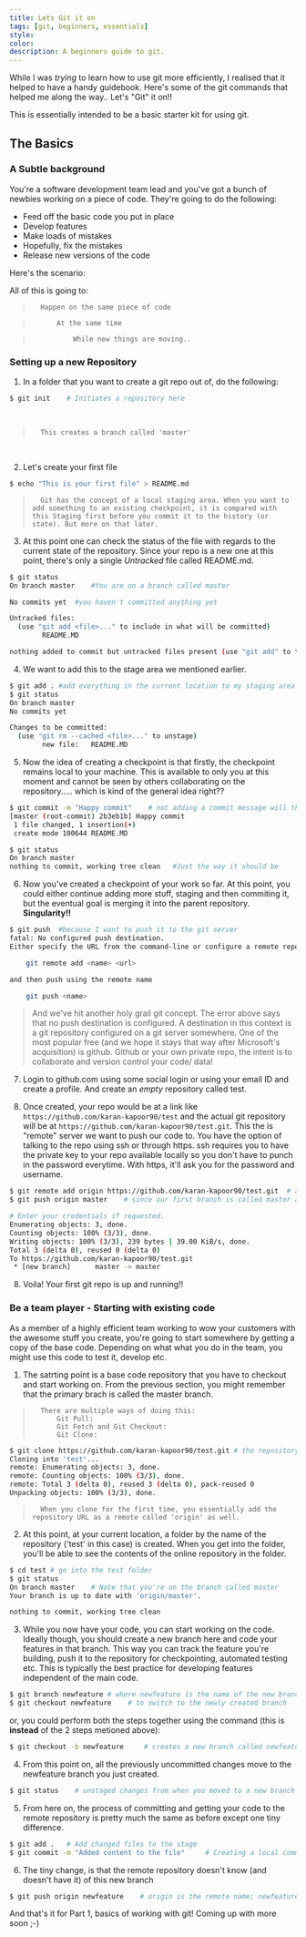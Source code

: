 ```yaml
---
title: Lets Git it on
tags: [git, beginners, essentials]
style: 
color: 
description: A beginners guide to git.
---
```


While I was *trying* to learn how to use git more efficiently, I realised that it helped to have a handy guidebook. Here's some of the git commands that helped me along the way.. Let's "Git" it on!! 

This is essentially intended to be a basic starter kit for using git.

## The Basics

### A Subtle background

You're a software development team lead and you've got a bunch of newbies working on a piece of code. They're going to do the following:

* Feed off the basic code you put in place
* Develop features
* Make loads of mistakes
* Hopefully, fix the mistakes
* Release new versions of the code

Here's the scenario:

All of this is going to:
>       Happen on the same piece of code

>           At the same time

>               While new things are moving..    


### Setting up a new Repository

1. In a folder that you want to create a git repo out of, do the following:

``` bash
$ git init    # Initiates a repository here
```
</br>

>       This creates a branch called 'master'
</br>


2. Let's create your first file

``` bash
$ echo "This is your first file" > README.md
```


>       Git has the concept of a local staging area. When you want to add something to an existing checkpoint, it is compared with this Staging first before you commit it to the history (or state). But more on that later.

3. At this point one can check the status of the file with regards to the current state of the repository. Since your repo is a new one at this point, there's only a single *Untracked* file called README.md. 

``` bash
$ git status
On branch master    #You are on a branch called master

No commits yet  #you haven't committed anything yet

Untracked files:
  (use "git add <file>..." to include in what will be committed)
        README.MD

nothing added to commit but untracked files present (use "git add" to track)    #self explainatory much?
```

4. We want to add this to the stage area we mentioned earlier.
``` bash
$ git add . #add everything in the current location to my staging area
$ git status
On branch master
No commits yet

Changes to be committed:
  (use "git rm --cached <file>..." to unstage)
        new file:   README.MD
```
5. Now the idea of creating a checkpoint is that firstly, the checkpoint remains local to your machine. This is available to only you at this moment and cannot be seen by others collaborating on the repository..... which is kind of the general idea right??

``` bash
$ git commit -m "Happy commit"    # not adding a commit message will throw an error. It's good manners really :)
[master (root-commit) 2b3eb1b] Happy commit
 1 file changed, 1 insertion(+)
 create mode 100644 README.MD

$ git status
On branch master
nothing to commit, working tree clean   #Just the way it should be
```

6. Now you've created a checkpoint of your work so far. At this point, you could either continue adding more stuff, staging and then commiting it, but the eventual goal is merging it into the parent repository. **Singularity!!**

``` bash
$ git push  #because I want to push it to the git server
fatal: No configured push destination.
Either specify the URL from the command-line or configure a remote repository using

    git remote add <name> <url>

and then push using the remote name

    git push <name>
```
> And we've hit another holy grail git concept. The error above says that no push destination is configured. A destination in this context is a git repository configured on a git server somewhere. One of the most popular free (and we hope it stays that way after Microsoft's acquisition) is github. Github or your own private repo, the intent is to collaborate and version control your code/ data!

7. Login to github.com using some social login or using your email ID and create a profile. And create an _empty_ repository called test. 


8. Once created, your repo would be at a link like `https://github.com/karan-kapoor90/test` and the actual git repository will be at `https://github.com/karan-kapoor90/test.git`. This the is "remote" server we want to push our code to. 
You have the option of talking to the repo using ssh or through https. ssh requires you to have the private key to your repo available locally so you don't have to punch in the password everytime. With https, it'll ask you for the password and username.

``` bash 
$ git remote add origin https://github.com/karan-kapoor90/test.git  # adding a remote called origin to our github repo
$ git push origin master    # since our first branch is called master and the remote name is origin

# Enter your credentials if requested.
Enumerating objects: 3, done.
Counting objects: 100% (3/3), done.
Writing objects: 100% (3/3), 239 bytes | 39.00 KiB/s, done.
Total 3 (delta 0), reused 0 (delta 0)
To https://github.com/karan-kapoor90/test.git
 * [new branch]      master -> master
```

8. Voila! Your first git repo is up and running!!

### Be a team player - Starting with existing code

As a member of a highly efficient team working to wow your customers with the awesome stuff you create, you're going to start somewhere by getting a copy of the base code. Depending on what what you do in the team, you might use this code to test it, develop etc. 

1. The satrting point is a base code repository that you have to checkout and start working on. From the previous section, you might remember that the primary brach is called the master branch. 


>       There are multiple ways of doing this:
>           Git Pull:
>           Git Fetch and Git Checkout:
>           Git Clone:

``` bash 
$ git clone https://github.com/karan-kapoor90/test.git # the repository 
Cloning into 'test'...
remote: Enumerating objects: 3, done.
remote: Counting objects: 100% (3/3), done.
remote: Total 3 (delta 0), reused 3 (delta 0), pack-reused 0
Unpacking objects: 100% (3/3), done.
```
>       When you clone for the first time, you essentially add the repository URL as a remote called 'origin' as well.

2. At this point, at your current location, a folder by the name of the repository ('test' in this case) is created. When you get into the folder, you'll be able to see the contents of the online repository in the folder. 

``` bash
$ cd test # go into the test folder
$ git status
On branch master    # Note that you're on the branch called master
Your branch is up to date with 'origin/master'.

nothing to commit, working tree clean
```

3. While you now have your code, you can start working on the code. Ideally though, you should create a new branch here and code your features in that branch. This way you can track the feature you're building, push it to the repository for checkpointing, automated testing etc. This is typically the best practice for developing features independent of the main code. 

``` bash
$ git branch newfeature # where newfeature is the name of the new branch
$ git checkout newfeature    # to switch to the newly created branch
```
or, you could perform both the steps together using the command (this is **instead** of the 2 steps metioned above):

``` bash
$ git checkout -b newfeature     # creates a new branch called newfeature and switches to this branch
```
4. From this point on, all the previously uncommitted changes move to the newfeature branch you just created. 

``` bash
$ git status    # unstaged changes from when you moved to a new branch
```

5. From here on, the process of committing and getting your code to the remote repository is pretty much the same as before except one tiny difference.

``` bash
$ git add .   # Add changed files to the stage
$ git commit -m "Added content to the file"     # Creating a local commit
```

6. The tiny change, is that the remote repository doesn't know (and doesn't have it) of this new branch

``` bash
$ git push origin newfeature    # origin is the remote name; newfeature is the branch
```

And that's it for Part 1, basics of working with git! Coming up with more soon ;-)
